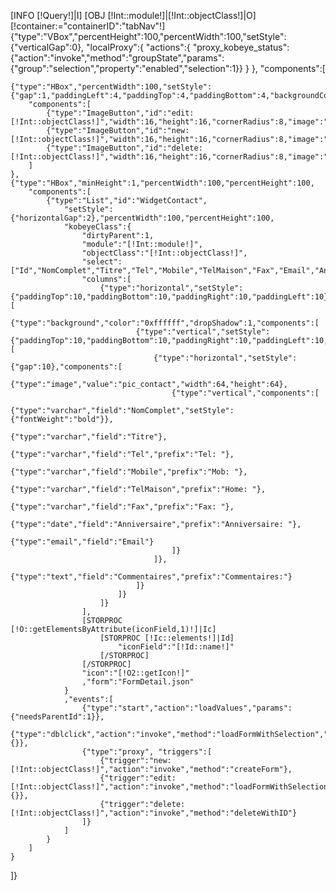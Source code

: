 [INFO [!Query!]|I]
[OBJ [!Int::module!]|[!Int::objectClass!]|O]
[!container:="containerID":"tabNav"!]
{"type":"VBox","percentHeight":100,"percentWidth":100,"setStyle":{"verticalGap":0},
"localProxy":{
	"actions":{
		"proxy_kobeye_status":{"action":"invoke","method":"groupState","params":{"group":"selection","property":"enabled","selection":1}}
	}
},
"components":[
	
	{"type":"HBox","percentWidth":100,"setStyle":{"gap":1,"paddingLeft":4,"paddingTop":4,"paddingBottom":4,"backgroundColor":"#d9d9d9"},
		"components":[
			{"type":"ImageButton","id":"edit:[!Int::objectClass!]","width":16,"height":16,"cornerRadius":8,"image":"pic_i","borderWidth":1,"stateGroup":"selection","enabled":0},
			{"type":"ImageButton","id":"new:[!Int::objectClass!]","width":16,"height":16,"cornerRadius":8,"image":"pic_plus","borderWidth":1},
			{"type":"ImageButton","id":"delete:[!Int::objectClass!]","width":16,"height":16,"cornerRadius":8,"image":"pic_moins","borderWidth":1,"stateGroup":"selection","enabled":0}
		]
	},
	{"type":"HBox","minHeight":1,"percentWidth":100,"percentHeight":100,
		"components":[
			{"type":"List","id":"WidgetContact",
				"setStyle":{"horizontalGap":2},"percentWidth":100,"percentHeight":100,
				"kobeyeClass":{
					"dirtyParent":1,
					"module":"[!Int::module!]",
					"objectClass":"[!Int::objectClass!]",
					"select":["Id","NomComplet","Titre","Tel","Mobile","TelMaison","Fax","Email","Anniversaire","Commentaires"],
					"columns":[
						{"type":"horizontal","setStyle":{"paddingTop":10,"paddingBottom":10,"paddingRight":10,"paddingLeft":10},"components":[
							{"type":"background","color":"0xffffff","dropShadow":1,"components":[
								{"type":"vertical","setStyle":{"paddingTop":10,"paddingBottom":10,"paddingRight":10,"paddingLeft":10,"gap":10},"components":[
									{"type":"horizontal","setStyle":{"gap":10},"components":[
										{"type":"image","value":"pic_contact","width":64,"height":64},
										{"type":"vertical","components":[
											{"type":"varchar","field":"NomComplet","setStyle":{"fontWeight":"bold"}},
											{"type":"varchar","field":"Titre"},
											{"type":"varchar","field":"Tel","prefix":"Tel: "},
											{"type":"varchar","field":"Mobile","prefix":"Mob: "},
											{"type":"varchar","field":"TelMaison","prefix":"Home: "},
											{"type":"varchar","field":"Fax","prefix":"Fax: "},
											{"type":"date","field":"Anniversaire","prefix":"Anniversaire: "},
											{"type":"email","field":"Email"}
										]}
									]},
									{"type":"text","field":"Commentaires","prefix":"Commentaires:"}
								]}
							]}
						]}
					],
					[STORPROC [!O::getElementsByAttribute(iconField,1)!]|Ic]
						[STORPROC [!Ic::elements!]|Id]
							"iconField":"[!Id::name!]"
						[/STORPROC]
					[/STORPROC]
					"icon":"[!O2::getIcon!]"
					,"form":"FormDetail.json"
				}
				,"events":[
					{"type":"start","action":"loadValues","params":{"needsParentId":1}},
					{"type":"dblclick","action":"invoke","method":"loadFormWithSelection","params":{}},
					{"type":"proxy", "triggers":[
						{"trigger":"new:[!Int::objectClass!]","action":"invoke","method":"createForm"},
						{"trigger":"edit:[!Int::objectClass!]","action":"invoke","method":"loadFormWithSelection","params":{}},
						{"trigger":"delete:[!Int::objectClass!]","action":"invoke","method":"deleteWithID"}
					]}
				]
			}
		]
	}
]}